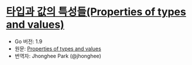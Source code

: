 # [타입과 값의 특성들(Properties of types and values)](#properties-of-types-and-values)

* Go 버전: 1.9
* 원문: [Properties of types and values](https://golang.org/ref/spec#Properties_of_types_and_values)
* 번역자: Jhonghee Park (@jhonghee)